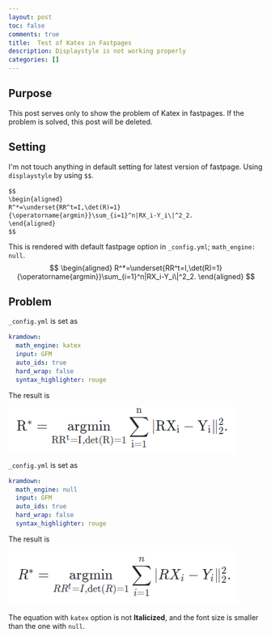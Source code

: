 ```yaml
---
layout: post
toc: false
comments: true
title:  Test of Katex in Fastpages
description: Displaystyle is not working properly 
categories: []
---
```


## Purpose 

This post serves only to show the problem of Katex in fastpages. If the problem is solved, this post will be deleted. 

## Setting 

I'm not touch anything in default setting for latest version of fastpage. Using `displaystyle` by using `$$`. 

```
$$
\begin{aligned}
R^*=\underset{RR^t=I,\det(R)=1}{\operatorname{argmin}}\sum_{i=1}^n|RX_i-Y_i\|^2_2.
\end{aligned}
$$
```

This is rendered with default fastpage option in `_config.yml`; `math_engine: null`.
$$
\begin{aligned}
R^*=\underset{RR^t=I,\det(R)=1}{\operatorname{argmin}}\sum_{i=1}^n|RX_i-Y_i\|^2_2.
\end{aligned}
$$

## Problem 

`_config.yml` is set as

```yml
kramdown:
  math_engine: katex
  input: GFM
  auto_ids: true
  hard_wrap: false
  syntax_highlighter: rouge
```

The result is 

![](https://github.com/anarinsk/lostineconomics-v2-1/blob/master/images/etc/with_katex.png?raw=true)

`_config.yml` is set as

```yml
kramdown:
  math_engine: null
  input: GFM
  auto_ids: true
  hard_wrap: false
  syntax_highlighter: rouge
```

The result is 


![](https://github.com/anarinsk/lostineconomics-v2-1/blob/master/images/etc/with_mathjax.png?raw=true)

The equation with `katex` option is not **Italicized**, and the font size is smaller than the one with `null`. 

